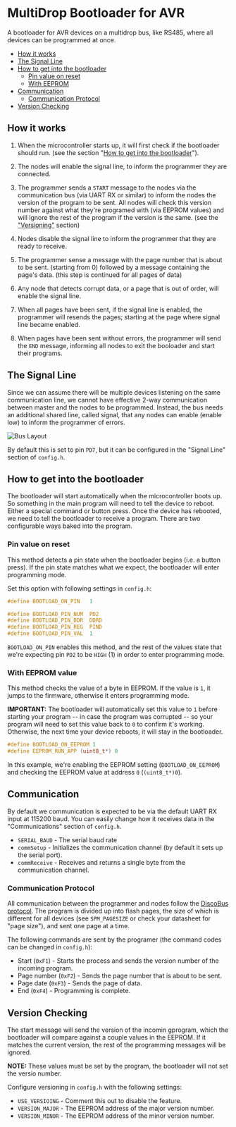 # MultiDrop Bootloader for AVR

A bootloader for AVR devices on a multidrop bus, like RS485, where
all devices can be programmed at once.

 * [How it works](#how-it-works)
 * [The Signal Line](#the-signal-line)
 * [How to get into the bootloader](#how-to-get-into-the-bootloader)
   * [Pin value on reset](#pin-value-on-reset)
   * [With EEPROM](#with-eeprom)
 * [Communication](#communication) 
   * [Communication Protocol](#communication-protocol)
 * [Version Checking](#version-checking)


## How it works

1. When the microcontroller starts up, it will first check if the bootloader should run.
(see the  section "[How to get into the bootloader](#how-to-get-into-the-bootloader)").

2. The nodes will enable the signal line, to inform the programmer they are connected.

3. The programmer sends a `START` message to the nodes via the communication bus
(via UART RX or similar) to inform the nodes the version of the program to be sent.
All nodes will check this version number against what they're programed with (via EEPROM values)
and will ignore the rest of the program if the version is the same.
(see the ["Versioning"](#versioning) section)

4. Nodes disable the signal line to inform the programmer that they are ready to receive.

5. The programmer sense a message with the page number that is about to be sent.
(starting from 0) followed by a message containing the page's data.
(this step is continued for all pages of data)

6. Any node that detects corrupt data, or a page that is out of order, will enable
the signal line.

7. When all pages have been sent, if the signal line is enabled, the programmer will
resends the pages; starting at the page where signal line became enabled.

8. When pages have been sent without errors, the programmer will send the `END` message,
informing all nodes to exit the booloader and start their programs.

## The Signal Line

Since we can assume there will be multiple devices listening on the same communication line,
we cannot have effective 2-way communication between master and the nodes to be programmed.
Instead, the bus needs an additional shared line, called signal, that any nodes can
enable (enable low) to inform the programmer of errors.

![Bus Layout](./diagrams/bus.png)

By default this is set to pin `PD7`, but it can be configured in the "Signal Line" section
of `config.h`.

## How to get into the bootloader

The bootloader will start automatically when the microcontroller boots up. So something
in the main program will need to tell the device to reboot. Either a special command or
button press. Once the device has rebooted, we need to tell the bootloader to receive a
program. There are two configurable ways baked into the program.

### Pin value on reset

This method detects a pin state when the bootloader begins (i.e. a button press).
If the pin state matches what we expect, the bootloader will enter programming mode.

Set this option with following settings in `config.h`:

```c
#define BOOTLOAD_ON_PIN   1

#define BOOTLOAD_PIN_NUM  PD2
#define BOOTLOAD_PIN_DDR  DDRD
#define BOOTLOAD_PIN_REG  PIND
#define BOOTLOAD_PIN_VAL  1
```

`BOOTLOAD_ON_PIN` enables this method, and the rest of the values state that we're expecting
pin `PD2` to be `HIGH` (1) in order to enter programming mode.

### With EEPROM value

This method checks the value of a byte in EEPROM. If the value is `1`, it jumps to the firmware,
otherwise it enters programming mode.

**IMPORTANT:** The bootloader will automatically set this value to `1` before starting your program --
in case the program was corrupted -- so your program will need to set this value back to `0` to confirm
it's working. Otherwise, the next time your device reboots, it will stay in the bootloader.

```c
#define BOOTLOAD_ON_EEPROM 1
#define EEPROM_RUN_APP (uint8_t*) 0
```

In this example, we're enabling the EEPROM setting (`BOOTLOAD_ON_EEPROM`) and checking the
EEPROM value at address `0` (`(uint8_t*)0`).


## Communication

By default we communication is expected to be via the default UART RX input at 115200 baud.
You can easily change how it receives data in the "Communications" section of `config.h`.

  * `SERIAL_BAUD` - The serial baud rate
  * `commSetup` - Initializes the communication channel (by default it sets up the serial port).
  * `commReceive` - Receives and returns a single byte from the communication channel.

### Communication Protocol

All communication between the programmer and nodes follow the [DiscoBus protocol](https://github.com/jgillick/Disco-Bus-Protocol/blob/master/docs/messages.md).
The program is divided up into flash pages, the size of which is different for all devices (see `SPM_PAGESIZE`
or check your datasheet for "page size"), and sent one page at a time.

The following commands are sent by the programer (the command codes can be changed in `config.h`):

 * Start (`0xF1`) - Starts the process and sends the version number of the incoming program.
 * Page number (`0xF2`) - Sends the page number that is about to be sent.
 * Page date (`0xF3`) - Sends the page of data.
 * End (`0xF4`) - Programming is complete.

## Version Checking

The start message will send the version of the incomin gprogram, which  the bootloader will compare
against a couple values in the EEPROM. If it matches the current version, the rest of the programming
messages will be ignored.

**NOTE:** These values must be set by the program, the bootloader will not set the versio number.

Configure versioning in `config.h` with the following settings:

 * `USE_VERSIOING` - Comment this out to disable the feature.
 * `VERSION_MAJOR` - The EEPROM address of the major version number.
 * `VERSION_MINOR` - The EEPROM address of the minor version number.


